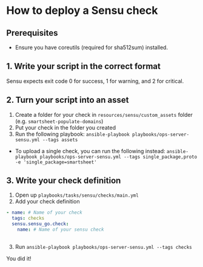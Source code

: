 # How to deploy a Sensu check

## Prerequisites

- Ensure you have coreutils (required for sha512sum) installed.

## 1. Write your script in the correct format

Sensu expects exit code 0 for success, 1 for warning, and 2 for critical.

## 2. Turn your script into an asset

1. Create a folder for your check in `resources/sensu/custom_assets` folder (e.g. `smartsheet-populate-domains`)
2. Put your check in the folder you created
3. Run the following playbook: `ansible-playbook playbooks/ops-server-sensu.yml --tags assets`

- To upload a single check, you can run the following instead: `ansible-playbook playbooks/ops-server-sensu.yml --tags single_package,proto -e 'single_package=smartsheet'`

## 3. Write your check definition

1. Open up `playbooks/tasks/sensu/checks/main.yml`
2. Add your check definition

```yml
- name: # Name of your check
  tags: checks
  sensu.sensu_go.check:
    name: # Name of your sensu check
    
```

3. Run `ansible-playbook playbooks/ops-server-sensu.yml --tags checks`

You did it!